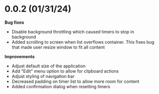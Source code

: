 # 0.0.2 (01/31/24)

**Bug fixes**

- Disable background throttling which caused timers to stop in background
- Added scrolling to screen when list overflows container. This fixes bug that made user resize window to fit all content

**Improvements**

- Adjust default size of the application
- Add "Edit" menu option to allow for clipboard actions
- Adjust styling of navigation bar
- Decreased padding on timer list to allow more room for content
- Added confirmation dialog when resetting timers
